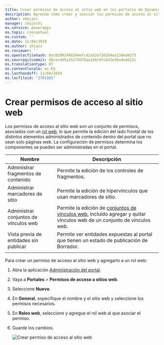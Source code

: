 ```yaml
---
title: Crear permisos de acceso al sitio web en los portales de Dynamics 365 | MicrosoftDocs
description: Aprenda cómo crear y asociar los permisos de acceso al sitio web a elementos en un portal.
author: sbmjais
manager: shujoshi
ms.service: powerapps
ms.topic: conceptual
ms.custom: ''
ms.date: 11/04/2019
ms.author: shjais
ms.reviewer: ''
ms.openlocfilehash: 0ac02992498204efc42a52e736284ea134ed42f5
ms.sourcegitcommit: d9cecdd5a35279d78aa1b6c9fc642e36a4e4612c
ms.translationtype: HT
ms.contentlocale: es-ES
ms.lasthandoff: 11/04/2019
ms.locfileid: "2761101"
---
```

# <a name="create-website-access-permissions"></a>Crear permisos de acceso al sitio web

Los permisos de acceso al sitio web son un conjunto de permisos, asociados con un [rol web](create-web-roles.md), lo que permite la edición del lado frontal de los distintos elementos administrados de contenido dentro del portal que no sean solo páginas web. La configuración de permisos determina los componentes se pueden ser administradas en el portal.

| Nombre                         | Descripción                                                                                      |
|------------------------------|--------------------------------------------------------------------------------------------------|
| Administrar fragmentos de contenido      | Permite la edición de los controles de fragmentos.                                                          |
| Administrar marcadores de sitio          | Permite la edición de hipervínculos que usan marcadores de sitio.                                           |
| Administrar conjuntos de vínculos web         | Permite la edición de [conjuntos de vínculos web](manage-web-links.md), incluido agregar y quitar vínculos web de un conjunto de vínculos web. |
| Vista previa de entidades sin publicar | Permite ver entidades expuestas al portal que tienen un estado de publicación de Borrador.             |
|||

Para crear un permiso de acceso al sitio web y agregarlo a un rol web:

1. Abra la aplicación [Administración del portal](configure-portal.md).

2. Vaya a **Portales** > **Permisos de acceso a sitios web**.

3. Seleccione **Nuevo**.

4. En **General**, especifique el nombre y el sitio web y seleccione los permisos necesarios.

5. En **Roles web**, seleccione y agregue el rol web al que asociar el permiso.

6. Guarde los cambios.

    ![Crear permiso de acceso al sitio web](../media/website-access-permission.png "Crear permiso de acceso al sitio web")  
